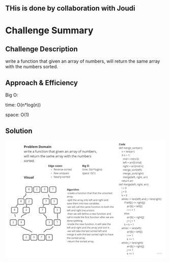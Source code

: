 ## THis is done by collaboration with Joudi

# Challenge Summary


## Challenge Description
write a function that given an array of numbers, will return the same array with the numbers sorted.

## Approach & Efficiency
Big O:

time: O(n*log(n))

space: O(1)

## Solution
![demo](../../../assets/merge_sort.jpg)

